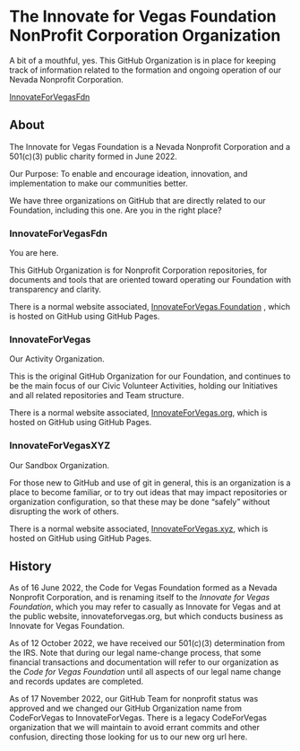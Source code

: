 <!--
 Copyright (C) 2025 Innovate for Vegas Foundation
 
 This file is part of github.
 
 github is free software: you can redistribute it and/or modify
 it under the terms of the GNU General Public License as published by
 the Free Software Foundation, either version 3 of the License, or
 (at your option) any later version.
 
 github is distributed in the hope that it will be useful,
 but WITHOUT ANY WARRANTY; without even the implied warranty of
 MERCHANTABILITY or FITNESS FOR A PARTICULAR PURPOSE.  See the
 GNU General Public License for more details.
 
 You should have received a copy of the GNU General Public License
 along with github.  If not, see <https://www.gnu.org/licenses/>.
-->

# The Innovate for Vegas Foundation NonProfit Corporation Organization

A bit of a mouthful, yes. This GitHub Organization is in place for keeping track of information related to the formation and ongoing operation of our Nevada Nonprofit Corporation.

[InnovateForVegasFdn](https://github.com/InnovateForVegasFdn)

## About

The Innovate for Vegas Foundation is a Nevada Nonprofit Corporation and a 501(c)(3) public charity formed in June 2022.

Our Purpose: To enable and encourage ideation, innovation, and implementation to make our communities better.

We have three organizations on GitHub that are directly related to our Foundation, including this one. Are you in the right place?

### InnovateForVegasFdn

You are here.

This GitHub Organization is for Nonprofit Corporation repositories, for documents and tools that are oriented toward operating our Foundation with transparency and clarity.

There is a normal website associated, [InnovateForVegas.Foundation](https://innovateforvegas.foundation) , which is hosted on GitHub using GitHub Pages.

### InnovateForVegas

Our Activity Organization.

This is the original GitHub Organization for our Foundation, and continues to be the main focus of our Civic Volunteer Activities, holding our Initiatives and all related repositories and Team structure.

There is a normal website associated, [InnovateForVegas.org](https://innovateforvegas.org), which is hosted on GitHub using GitHub Pages.

### InnovateForVegasXYZ

Our Sandbox Organization.

For those new to GitHub and use of git in general, this is an organization is a place to become familiar, or to try out ideas that may impact repositories or organization configuration, so that these may be done “safely” without disrupting the work of others.

There is a normal website associated, [InnovateForVegas.xyz](https://innovateforvegas.xyz), which is hosted on GitHub using GitHub Pages.

## History

As of 16 June 2022, the Code for Vegas Foundation formed as a Nevada Nonprofit Corporation, and is renaming itself to the *Innovate for Vegas Foundation*, which you may refer to casually as Innovate for Vegas and at the public website, innovateforvegas.org, but which conducts business as Innovate for Vegas Foundation.

As of 12 October 2022, we have received our 501(c)(3) determination from the IRS. Note that during our legal name-change process, that some financial transactions and documentation will refer to our organization as the *Code for Vegas Foundation* until all aspects of our legal name change and records updates are completed.

As of 17 November 2022, our GitHub Team for nonprofit status was approved and we changed our GitHub Organization name from CodeForVegas to InnovateForVegas. There is a legacy CodeForVegas organization that we will maintain to avoid errant commits and other confusion, directing those looking for us to our new org url here.
